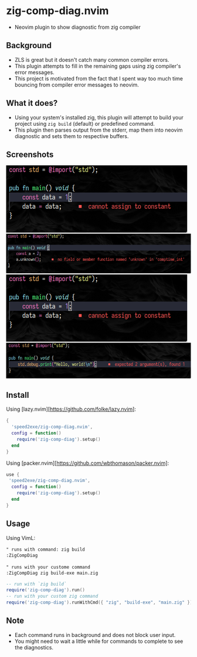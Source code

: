 # zig-comp-diag.nvim
- Neovim plugin to show diagnostic from zig compiler

## Background
- ZLS is great but it doesn't catch many common compiler errors.
- This plugin attempts to fill in the remaining gaps using zig compiler's error messages.
- This project is motivated from the fact that I spent way too much time bouncing from compiler error messages to neovim.

## What it does?
- Using your system's installed zig, this plugin will attempt to build your project using `zig build` (default) or predefined command.
- This plugin then parses output from the stderr, map them into neovim diagnostic and sets them to respective buffers.

## Screenshots
![Screenshot](./screenshot/try.png)
![Screenshot](./screenshot/unknown_func.png)
![Screenshot](./screenshot/const.png)
![Screenshot](./screenshot/missing_args.png)

## Install
Using [lazy.nvim][https://github.com/folke/lazy.nvim]:
```lua
{
  'speed2exe/zig-comp-diag.nvim',
  config = function()
    require('zig-comp-diag').setup()
  end
}
```

Using [packer.nvim][https://github.com/wbthomason/packer.nvim]:
```lua
use {
 'speed2exe/zig-comp-diag.nvim',
  config = function()
    require('zig-comp-diag').setup()
  end
}
```

## Usage
Using VimL:
```vim
" runs with command: zig build
:ZigCompDiag

" runs with your custome command
:ZigCompDiag zig build-exe main.zig
```

```lua
-- run with `zig build`
require('zig-comp-diag').run()
-- run with your custom zig command
require('zig-comp-diag').runWithCmd({ "zig", "build-exe", "main.zig" })
```

## Note
- Each command runs in background and does not block user input.
- You might need to wait a little while for commands to complete to see the diagnostics.
